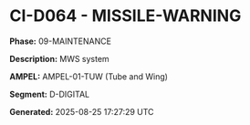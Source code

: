 # CI-D064 - MISSILE-WARNING

**Phase:** 09-MAINTENANCE

**Description:** MWS system

**AMPEL:** AMPEL-01-TUW (Tube and Wing)

**Segment:** D-DIGITAL

**Generated:** 2025-08-25 17:27:29 UTC

